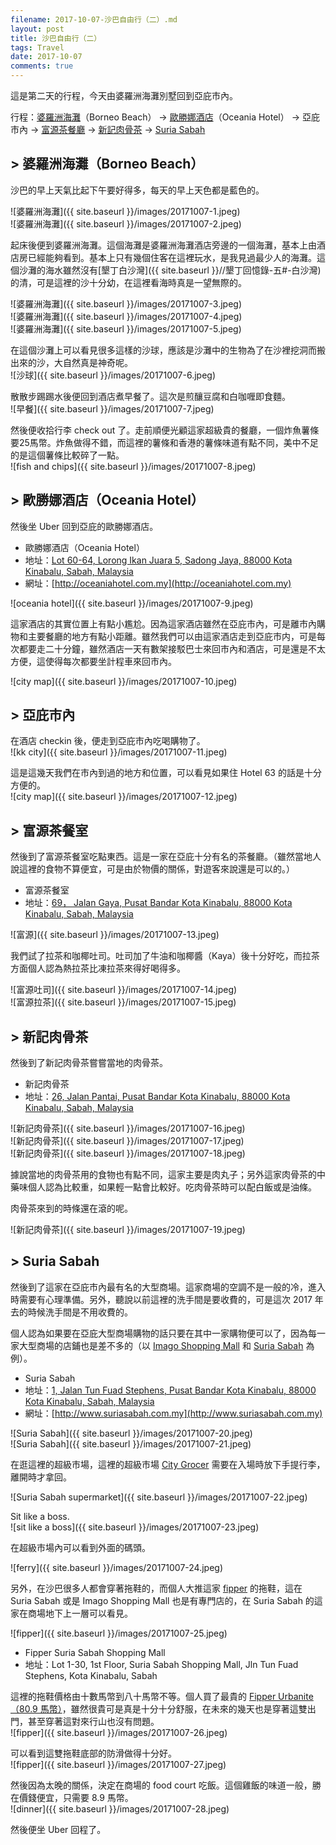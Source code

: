 ```yaml
---
filename: 2017-10-07-沙巴自由行（二）.md
layout: post
title: 沙巴自由行（二）
tags: Travel
date: 2017-10-07
comments: true
---
```


這是第二天的行程，今天由婆羅洲海灘別墅回到亞庇市內。

行程：[婆羅洲海灘](https://www.google.com.hk/maps/search/borneo+beach/data=!4m2!2m1!4b1?sa=X&hl=en-hk)（Borneo Beach） -> [歐勝娜酒店](https://maps.google.com.hk/maps?oe=UTF-8&hl=en-hk&client=safari&um=1&ie=UTF-8&fb=1&gl=hk&entry=s&sa=X&ftid=0x323b69bc1a5b4ca3:0x538718cb1564c872&gmm=CgIgAQ%3D%3D)（Oceania Hotel） -> 亞庇市內 -> [富源茶餐廳](https://maps.google.com.hk/maps?hl=en-hk&client=safari&yv=2&um=1&ie=UTF-8&fb=1&gl=hk&entry=s&sa=X&ftid=0x323b6985e169d825:0x62554e2c36a62878&gmm=CgIgAQ%3D%3D) -> [新記肉骨茶](https://maps.google.com.hk/maps?oe=UTF-8&hl=en-hk&client=safari&um=1&ie=UTF-8&fb=1&gl=hk&entry=s&sa=X&ftid=0x323b698f60eb5b8b:0x7c734346bd07376e&gmm=CgIgAQ%3D%3D) -> [Suria Sabah](https://maps.google.com.hk/maps?oe=UTF-8&hl=en-hk&client=safari&um=1&ie=UTF-8&fb=1&gl=hk&entry=s&sa=X&ftid=0x323b69861c613767:0xfd775190042ffaf&gmm=CgIgAQ%3D%3D)

## > 婆羅洲海灘（Borneo Beach）

沙巴的早上天氣比起下午要好得多，每天的早上天色都是藍色的。

![婆羅洲海灘]({{ site.baseurl }}/images/20171007-1.jpeg)  
![婆羅洲海灘]({{ site.baseurl }}/images/20171007-2.jpeg)  

起床後便到婆羅洲海灘。這個海灘是婆羅洲海灘酒店旁邊的一個海灘，基本上由酒店房已經能夠看到。基本上只有幾個住客在這裡玩水，是我見過最少人的海灘。這個沙灘的海水雖然沒有[墾丁白沙灣]({{ site.baseurl }}//墾丁回憶錄-五#-白沙灣)的清，可是這裡的沙十分幼，在這裡看海時真是一望無際的。

![婆羅洲海灘]({{ site.baseurl }}/images/20171007-3.jpeg)  
![婆羅洲海灘]({{ site.baseurl }}/images/20171007-4.jpeg)  
![婆羅洲海灘]({{ site.baseurl }}/images/20171007-5.jpeg)  

在這個沙灘上可以看見很多這樣的沙球，應該是沙灘中的生物為了在沙裡挖洞而搬出來的沙，大自然真是神奇呢。  
![沙球]({{ site.baseurl }}/images/20171007-6.jpeg)  

散散步踢踢水後便回到酒店煮早餐了。這次是煎釀豆腐和白咖喱即食麵。  
![早餐]({{ site.baseurl }}/images/20171007-7.jpeg)  
  
然後便收拾行李 check out 了。走前順便光顧這家超級貴的餐廳，一個炸魚薯條要25馬幣。炸魚做得不錯，而這裡的薯條和香港的薯條味道有點不同，美中不足的是這個薯條比較碎了一點。  
![fish and chips]({{ site.baseurl }}/images/20171007-8.jpeg)  

## > 歐勝娜酒店（Oceania Hotel）

然後坐 Uber 回到亞庇的歐勝娜酒店。

* 歐勝娜酒店（Oceania Hotel）
* 地址：[Lot 60-64, Lorong Ikan Juara 5, Sadong Jaya, 88000 Kota Kinabalu, Sabah, Malaysia](https://maps.google.com.hk/maps?oe=UTF-8&hl=en-hk&client=safari&um=1&ie=UTF-8&fb=1&gl=hk&entry=s&sa=X&ftid=0x323b69bc1a5b4ca3:0x538718cb1564c872&gmm=CgIgAQ%3D%3D)
* 網址：[http://oceaniahotel.com.my](http://oceaniahotel.com.my)

![oceania hotel]({{ site.baseurl }}/images/20171007-9.jpeg)  

這家酒店的其實位置上有點小尷尬。因為這家酒店雖然在亞庇市內，可是離市內購物和主要餐廳的地方有點小距離。雖然我們可以由這家酒店走到亞庇市内，可是每次都要走二十分鐘，雖然酒店一天有數架接駁巴士來回市內和酒店，可是還是不太方便，這使得每次都要坐計程車來回市內。

![city map]({{ site.baseurl }}/images/20171007-10.jpeg)  

## > 亞庇市內

在酒店 checkin 後，便走到亞庇市內吃喝購物了。  
![kk city]({{ site.baseurl }}/images/20171007-11.jpeg)  

這是這幾天我們在市內到過的地方和位置，可以看見如果住 Hotel 63 的話是十分方便的。  
![city map]({{ site.baseurl }}/images/20171007-12.jpeg)  

## > 富源茶餐室

然後到了富源茶餐室吃點東西。這是一家在亞庇十分有名的茶餐廳。（雖然當地人說這裡的食物不算便宜，可是由於物價的關係，對遊客來說還是可以的。）

* 富源茶餐室
* 地址：[69， Jalan Gaya, Pusat Bandar Kota Kinabalu, 88000 Kota Kinabalu, Sabah, Malaysia](https://maps.google.com.hk/maps?hl=en-hk&client=safari&yv=2&um=1&ie=UTF-8&fb=1&gl=hk&entry=s&sa=X&ftid=0x323b6985e169d825:0x62554e2c36a62878&gmm=CgIgAQ%3D%3D)

![富源]({{ site.baseurl }}/images/20171007-13.jpeg)  

我們試了拉茶和咖椰吐司。吐司加了牛油和咖椰醬（Kaya）後十分好吃，而拉茶方面個人認為熱拉茶比凍拉茶來得好喝得多。

![富源吐司]({{ site.baseurl }}/images/20171007-14.jpeg)  
![富源拉茶]({{ site.baseurl }}/images/20171007-15.jpeg)  

## > 新記肉骨茶

然後到了新記肉骨茶嘗嘗當地的肉骨茶。

* 新記肉骨茶
* 地址：[26, Jalan Pantai, Pusat Bandar Kota Kinabalu, 88000 Kota Kinabalu, Sabah, Malaysia](https://maps.google.com.hk/maps?oe=UTF-8&hl=en-hk&client=safari&um=1&ie=UTF-8&fb=1&gl=hk&entry=s&sa=X&ftid=0x323b698f60eb5b8b:0x7c734346bd07376e&gmm=CgIgAQ%3D%3D)

![新記肉骨茶]({{ site.baseurl }}/images/20171007-16.jpeg)  
![新記肉骨茶]({{ site.baseurl }}/images/20171007-17.jpeg)  
![新記肉骨茶]({{ site.baseurl }}/images/20171007-18.jpeg)  

據說當地的肉骨茶用的食物也有點不同，這家主要是肉丸子；另外這家肉骨茶的中藥味個人認為比較重，如果輕一點會比較好。吃肉骨茶時可以配白飯或是油條。

肉骨茶來到的時條還在滾的呢。

![新記肉骨茶]({{ site.baseurl }}/images/20171007-19.jpeg)  

## > Suria Sabah

然後到了這家在亞庇市內最有名的大型商場。這家商場的空調不是一般的冷，進入時需要有心理準備。另外，聽說以前這裡的洗手間是要收費的，可是這次 2017 年去的時候洗手間是不用收費的。

個人認為如果要在亞庇大型商場購物的話只要在其中一家購物便可以了，因為每一家大型商場的店鋪也是差不多的（以 [Imago Shopping Mall](https://www.imago.my) 和 [Suria Sabah](http://www.suriasabah.com.my) 為例）。

* Suria Sabah
* 地址：[1, Jalan Tun Fuad Stephens, Pusat Bandar Kota Kinabalu, 88000 Kota Kinabalu, Sabah, Malaysia](https://maps.google.com.hk/maps?oe=UTF-8&hl=en-hk&client=safari&um=1&ie=UTF-8&fb=1&gl=hk&entry=s&sa=X&ftid=0x323b69861c613767:0xfd775190042ffaf&gmm=CgIgAQ%3D%3D)
* 網址：[http://www.suriasabah.com.my](http://www.suriasabah.com.my)

![Suria Sabah]({{ site.baseurl }}/images/20171007-20.jpeg)  
![Suria Sabah]({{ site.baseurl }}/images/20171007-21.jpeg)  

在逛這裡的超級市場，這裡的超級市場 [City Grocer](http://www.citygrocer.com.my) 需要在入場時放下手提行李，離開時才拿回。

![Suria Sabah supermarket]({{ site.baseurl }}/images/20171007-22.jpeg)  

Sit like a boss.  
![sit like a boss]({{ site.baseurl }}/images/20171007-23.jpeg)  

在超級市場內可以看到外面的碼頭。

![ferry]({{ site.baseurl }}/images/20171007-24.jpeg)  

另外，在沙巴很多人都會穿著拖鞋的，而個人大推這家 [fipper](http://fipperslipper.com) 的拖鞋，這在 Suria Sabah 或是 Imago Shopping Mall 也是有專門店的，在 Suria Sabah 的這家在商場地下上一層可以看見。

![fipper]({{ site.baseurl }}/images/20171007-25.jpeg)  

* Fipper Suria Sabah Shopping Mall
* 地址：Lot 1-30, 1st Floor, Suria Sabah Shopping Mall, Jln Tun Fuad Stephens, Kota Kinabalu, Sabah

這裡的拖鞋價格由十數馬幣到八十馬幣不等。個人買了最貴的 [Fipper Urbanite（80.9 馬幣）](http://fipperslipper.com/products.html)，雖然很貴可是真是十分十分舒服，在未來的幾天也是穿著這雙出門，甚至穿著這對來行山也沒有問題。  
![fipper]({{ site.baseurl }}/images/20171007-26.jpeg)  

可以看到這雙拖鞋底部的防滑做得十分好。  
![fipper]({{ site.baseurl }}/images/20171007-27.jpeg)  


然後因為太晚的關係，決定在商場的 food court 吃飯。這個雞飯的味道一般，勝在價錢便宜，只需要 8.9 馬幣。  
![dinner]({{ site.baseurl }}/images/20171007-28.jpeg)  

然後便坐 Uber 回程了。